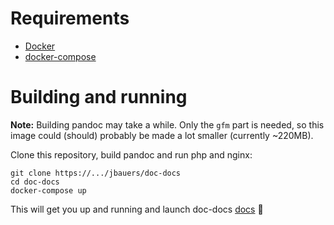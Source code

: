 # Requirements

- [Docker](https://docs.docker.com/install/)
- [docker-compose](https://docs.docker.com/compose/install/)

# Building and running

**Note:** Building pandoc may take a while. Only the `gfm` part is needed, so this 
image could (should) probably be made a lot smaller (currently ~220MB).

Clone this repository, build pandoc and run php and nginx:

```
git clone https://.../jbauers/doc-docs
cd doc-docs
docker-compose up
```

This will get you up and running and launch doc-docs [docs](docs/README.html) :whale:

